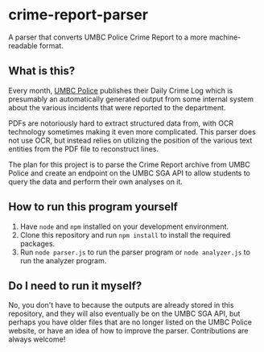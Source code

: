 # crime-report-parser
A parser that converts UMBC Police Crime Report to a more machine-readable format.

##  What is this?
Every month, [UMBC Police](https://police.umbc.edu) publishes their Daily Crime Log which is presumably an automatically generated output from some internal system about the various incidents that were reported to the department.

PDFs are notoriously hard to extract structured data from, with OCR technology sometimes making it even more complicated. This parser does not use OCR, but instead relies on utilizing the position of the various text entities from the PDF file to reconstruct lines.

The plan for this project is to parse the Crime Report archive from UMBC Police and create an endpoint on the UMBC SGA API to allow students to query the data and perform their own analyses on it.

## How to run this program yourself
1. Have `node` and `npm` installed on your development environment.
2. Clone this repository and run `npm install` to install the required packages.
3. Run `node parser.js` to run the parser program or `node analyzer.js` to run the analyzer program.

## Do I need to run it myself?
No, you don't have to because the outputs are already stored in this repository, and they will also eventually be on the UMBC SGA API, but perhaps you have older files that are no longer listed on the UMBC Police website, or have an idea of how to improve the parser. Contributions are always welcome!
